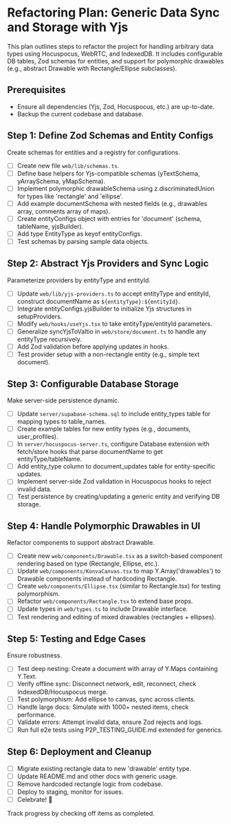 # Refactoring Plan: Generic Data Sync and Storage with Yjs

This plan outlines steps to refactor the project for handling arbitrary data types using Hocuspocus, WebRTC, and IndexedDB. It includes configurable DB tables, Zod schemas for entities, and support for polymorphic drawables (e.g., abstract Drawable with Rectangle/Ellipse subclasses).

## Prerequisites
- Ensure all dependencies (Yjs, Zod, Hocuspocus, etc.) are up-to-date.
- Backup the current codebase and database.

## Step 1: Define Zod Schemas and Entity Configs
Create schemas for entities and a registry for configurations.

- [ ] Create new file `web/lib/schemas.ts`.
- [ ] Define base helpers for Yjs-compatible schemas (yTextSchema, yArraySchema, yMapSchema).
- [ ] Implement polymorphic drawableSchema using z.discriminatedUnion for types like 'rectangle' and 'ellipse'.
- [ ] Add example documentSchema with nested fields (e.g., drawables array, comments array of maps).
- [ ] Create entityConfigs object with entries for 'document' (schema, tableName, yjsBuilder).
- [ ] Add type EntityType as keyof entityConfigs.
- [ ] Test schemas by parsing sample data objects.

## Step 2: Abstract Yjs Providers and Sync Logic
Parameterize providers by entityType and entityId.

- [ ] Update `web/lib/yjs-providers.ts` to accept entityType and entityId, construct documentName as `${entityType}:${entityId}`.
- [ ] Integrate entityConfigs.yjsBuilder to initialize Yjs structures in setupProviders.
- [ ] Modify `web/hooks/useYjs.tsx` to take entityType/entityId parameters.
- [ ] Generalize syncYjsToValtio in `web/store/document.ts` to handle any entityType recursively.
- [ ] Add Zod validation before applying updates in hooks.
- [ ] Test provider setup with a non-rectangle entity (e.g., simple text document).

## Step 3: Configurable Database Storage
Make server-side persistence dynamic.

- [ ] Update `server/supabase-schema.sql` to include entity_types table for mapping types to table_names.
- [ ] Create example tables for new entity types (e.g., documents, user_profiles).
- [ ] In `server/hocuspocus-server.ts`, configure Database extension with fetch/store hooks that parse documentName to get entityType/tableName.
- [ ] Add entity_type column to document_updates table for entity-specific updates.
- [ ] Implement server-side Zod validation in Hocuspocus hooks to reject invalid data.
- [ ] Test persistence by creating/updating a generic entity and verifying DB storage.

## Step 4: Handle Polymorphic Drawables in UI
Refactor components to support abstract Drawable.

- [ ] Create new `web/components/Drawable.tsx` as a switch-based component rendering based on type (Rectangle, Ellipse, etc.).
- [ ] Update `web/components/KonvaCanvas.tsx` to map Y.Array('drawables') to Drawable components instead of hardcoding Rectangle.
- [ ] Create `web/components/Ellipse.tsx` (similar to Rectangle.tsx) for testing polymorphism.
- [ ] Refactor `web/components/Rectangle.tsx` to extend base props.
- [ ] Update types in `web/types.ts` to include Drawable interface.
- [ ] Test rendering and editing of mixed drawables (rectangles + ellipses).

## Step 5: Testing and Edge Cases
Ensure robustness.

- [ ] Test deep nesting: Create a document with array of Y.Maps containing Y.Text.
- [ ] Verify offline sync: Disconnect network, edit, reconnect, check IndexedDB/Hocuspocus merge.
- [ ] Test polymorphism: Add ellipse to canvas, sync across clients.
- [ ] Handle large docs: Simulate with 1000+ nested items, check performance.
- [ ] Validate errors: Attempt invalid data, ensure Zod rejects and logs.
- [ ] Run full e2e tests using P2P_TESTING_GUIDE.md extended for generics.

## Step 6: Deployment and Cleanup
- [ ] Migrate existing rectangle data to new 'drawable' entity type.
- [ ] Update README.md and other docs with generic usage.
- [ ] Remove hardcoded rectangle logic from codebase.
- [ ] Deploy to staging, monitor for issues.
- [ ] Celebrate! 🎉

Track progress by checking off items as completed.

